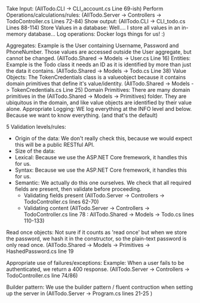 Take Input: (AllTodo.CLI -> CLI_account.cs Line 69-ish)
Perform Operations/calculations/rules: (AllTodo.Server -> Controllers -> TodoController.cs Lines 72-84)
Show output: (AllTodo.CLI -> CLI_todo.cs Lines 88-114)
Store Values in a database: Well.... I store all values in an in-memory database...
Log operations: Docker logs things for us! :)

Aggregates: Example is the User containing Username, Password and PhoneNumber. Those values are accessed outside the User aggregate, but cannot be changed. (AllTodo.Shared -> Models -> User.cs Line 16)
Entities: Example is the Todo class it needs an ID as it is identified by more than just the data it contains. (AllTodo.Shared -> Models -> Todo.cs Line 38)
Value Objects: The TokenCredentials class is a valueobject because it contains domain primitives that define it's value/identity. (AllTodo.Shared -> Models -> TokenCredentials.cs Line 25)
Domain Primitives: There are many domain primitives in the (AllTodo.Shared -> Models -> Primitives) folder. They are ubiquitous in the domain, and like value objects are identified by their value alone.
Appropriate Logging: WE log everything at the INFO level and below. Because we want to know everything. (and that's the default)

5 Validation levels/rules:
+ Origin of the data: We don't really check this, because we would expect this will be a public RESTful API.
+ Size of the data: 
+ Lexical: Because we use the ASP.NET Core fremework, it handles this for us.
+ Syntax: Because we use the ASP.NET Core fremework, it handles this for us.
+ Semantic: We actually do this one ourselves. We check that all required fields are present, then validate before proceeding.
    + Validating fields present (AllTodo.Server -> Controllers -> TodoController.cs lines 62-70)
    + Validating content (AllTodo.Server -> Controllers -> TodoController.cs line 78 : AllTodo.Shared -> Models -> Todo.cs lines 110-133)

Read once objects: Not sure if it counts as 'read once' but when we store the password, we hash it in the constructor, so the plain-text password is only read once. (AllTodo.Shared -> Models -> Primitives -> HashedPassword.cs line 19

Appropriate use of failures/exceptions: Example: When a user fails to be authenticated, we return a 400 response. (AllTodo.Server -> Controllers -> TodoController.cs line 74/86)

Builder pattern: We use the builder pattern / fluent contruction when setting up the server in (AllTodo.Server -> Program.cs lines 21-25 )
